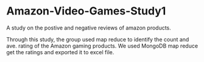 # Amazon-Video-Games-Study1
A study on the postive and negative reviews of amazon products. 

Through this study, the group used map reduce to identify the count and ave. rating of the Amazon gaming products. We used MongoDB
map reduce get the ratings and exported it to excel file. 
